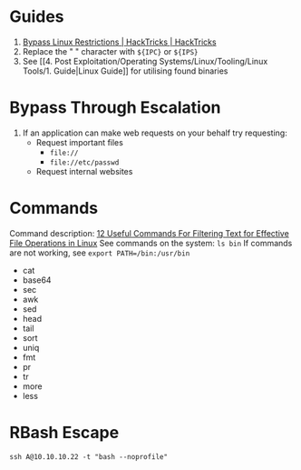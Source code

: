 

# Guides

1. [Bypass Linux Restrictions | HackTricks | HackTricks](https://book.hacktricks.xyz/linux-hardening/bypass-bash-restrictions)
2. Replace the " " character with `${IPC}` or `${IPS}`
3. See [[4. Post Exploitation/Operating Systems/Linux/Tooling/Linux Tools/1. Guide|Linux Guide]] for utilising found binaries

# Bypass Through Escalation 

1. If an application can make web requests on your behalf try requesting:
	* Request important files
		* `file://`
		* `file://etc/passwd`
	* Request internal websites

# Commands

Command description: [12 Useful Commands For Filtering Text for Effective File Operations in Linux](https://www.tecmint.com/linux-file-operations-commands/)
See commands on the system: `ls bin`
If commands are not working, see `export PATH=/bin:/usr/bin`

- cat  
- base64  
- sec  
- awk  
- sed  
- head  
- tail  
- sort  
- uniq  
- fmt  
- pr  
- tr  
- more  
- less

# RBash Escape

`ssh A@10.10.10.22 -t "bash --noprofile"`